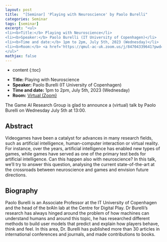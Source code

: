```yaml
---
layout: post
title:  "[Seminar] 'Playing with Neuroscience' by Paolo Burelli"
categories: Seminar
tags: [seminar]
excerpt: "<ul>
<li><b>Title:</b> Playing with Neuroscience</li>
<li><b>Speaker:</b> Paolo Burelli (IT University of Copenhagen)</li> 
<li><b>Time and date:</b> 1pm to 2pm, July 5th, 2023 (Wednesday)</li>
<li><b>Room:</b> <a href='https://qmul-ac-uk.zoom.us/j/84704339641?pwd=Sjh6VE1DU080SDVuM1g0QUE4b05Cdz09'>Virtual (Zoom)</a></li>
</ul>"
mathjax: false
---
```


* content
{:toc}

<ul>
<li><b>Title:</b> Playing with Neuroscience</li>
<li><b>Speaker:</b> Paolo Burelli (IT University of Copenhagen)</li> 
<li><b>Time and date:</b> 1pm to 2pm, July 5th, 2023 (Wednesday)</li>
<li><b>Room:</b> <a href='https://qmul-ac-uk.zoom.us/j/84704339641?pwd=Sjh6VE1DU080SDVuM1g0QUE4b05Cdz09'>Virtual (Zoom)</a></li>
</ul>

The Game AI Research Group is glad to announce a (virtual) talk by Paolo Burelli on Wednesday July 5th at 13:00.

## Abstract

Videogames have been a catalyst for advances in many research fields, such as artificial intelligence, human-computer interaction or virtual reality. For instance, over the years, artificial intelligence has enabled new types of games, while games have served as one of the primary test beds for artificial intelligence. Can this happen also with neuroscience? In this talk, we’ll try to answer this question, analysing the current state-of-the-art at the crossroads between neuroscience and games and envision future directions.

## Biography

Paolo Burelli is an Associate Professor at the IT University of Copenhagen and the head of the brAIn lab at the Centre for Digital Play. Dr Burelli’s research has always hinged around the problem of how machines can understand humans and around this topic, he has researched different methods to build user models that predict and explain how players behave, think and feel. In this area, Dr. Burelli has published more than 30 articles in international conferences and journals, and made contributions to books.
